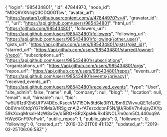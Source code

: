 {
  "login": "985434801",
  "id": 47844970,
  "node_id": "MDQ6VXNlcjQ3ODQ0OTcw",
  "avatar_url": "https://avatars1.githubusercontent.com/u/47844970?v=4",
  "gravatar_id": "",
  "url": "https://api.github.com/users/985434801",
  "html_url": "https://github.com/985434801",
  "followers_url": "https://api.github.com/users/985434801/followers",
  "following_url": "https://api.github.com/users/985434801/following{/other_user}",
  "gists_url": "https://api.github.com/users/985434801/gists{/gist_id}",
  "starred_url": "https://api.github.com/users/985434801/starred{/owner}{/repo}",
  "subscriptions_url": "https://api.github.com/users/985434801/subscriptions",
  "organizations_url": "https://api.github.com/users/985434801/orgs",
  "repos_url": "https://api.github.com/users/985434801/repos",
  "events_url": "https://api.github.com/users/985434801/events{/privacy}",
  "received_events_url": "https://api.github.com/users/985434801/received_events",
  "type": "User",
  "site_admin": false,
  "name": null,
  "company": null,
  "blog": "",
  "location": null,
  "email": null,
  "hireable": null,
  "bio": "w5U61ztP2h6UfPV4DEcJRsccVM715OIv8td6le3RYL/Bm6ZWvvuQETe1aOE0b6Vm40tdpYG7h9Ma3/fRSgjznAj2+fATezcdqbnF5N/jjU/Rb8V7h4ujayZKYp59kXcxqMrsxIH4zW8xQe/d5iRG+8RzXpsMuRk4SNCL7m0cm5CL440oq9AHWz6GnF97oFwk",
  "public_repos": 1,
  "public_gists": 0,
  "followers": 0,
  "following": 0,
  "created_at": "2019-02-21T06:41:13Z",
  "updated_at": "2019-02-25T06:06:58Z"
}
